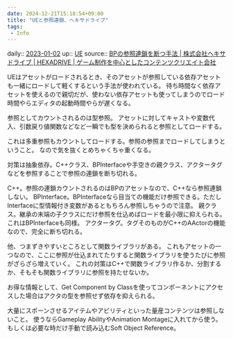 ```yaml
---
date: 2024-12-21T15:18:54+09:00
title: "UEと参照連鎖、ヘキサドライブ"
tags:
 - Info
---
```


daily:: [2023-01-02](/Daily_Note/2023-01-02.md)
up:: [UE](../Bar/App/Unreal_Engine.md)
source:: [BPの参照連鎖を断つ手法 | 株式会社ヘキサドライブ | HEXADRIVE | ゲーム制作を中心としたコンテンツクリエイト会社](https://hexadrive.jp/lab/tips/atc/101479/)

UEはアセットがロードされるとき、そのアセットが参照している依存アセットも一緒にロードして軽くするという手法が使われている。
待ち時間なく依存アセットを使えるので親切だが、使わない依存アセットも使ってしまうのでロード時間やらエディタの起動時間やらが遅くなる。

参照としてカウントされるのは型参照。
アセットに対してキャストや変数代入、引数戻り値関数などなど一瞬でも型を決められると参照としてロードする。

これは多重参照もカウントしてロードする。参照の参照までロードしてしまうということ。
なので気を抜くとめちゃくちゃ重くなる。


対策は抽象依存。C++クラス、BPInterfaceや手空きの親クラス、アクタータグなどを参照することで参照の連鎖を断ち切れる。

C++。参照の連鎖カウントされるのはBPのアセットなので、C++なら参照連鎖しない。
BPInterface。BPInterfaceなら目当ての機能だけ参照できる。ただしInterfaceに型情報付き変数があるともちろん参照しちゃうので注意。
親クラス。継承の末端の子クラスにだけ参照を仕込めばロードを最小限に抑えられる。これはBPInterfaceも同様。
アクタータグ。タグそのものがC++のAActorの機能なので、完全に断ち切れる。


他、つまずきやすいところとして関数ライブラリがある。
これもアセットの一つなので、ここに参照が仕込まれてたりすると関数ライブラリを使うたびに参照がざらざら増えていく。
これの対策はC++で関数ライブラリ作るか、分割するか、そもそも関数ライブラリに参照を持たせないか。

お得な情報として、Get Component by Classを使ってコンポーネントにアクセスした場合はアクタの型を参照せず依存を抑えられる。

大量にスポーンさせるアイテムやアビリティといった量産コンテンツは参照しないこと。
使うならGameplay AbilityやAnimation Montageに入れてから使う。もしくは必要な時だけ手動で読み込むSoft Object Reference。
